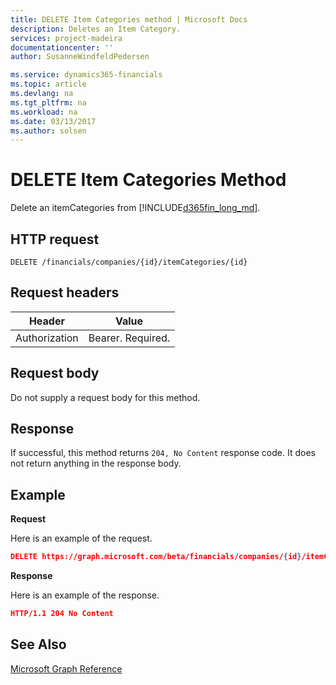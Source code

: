 ```yaml
---
title: DELETE Item Categories method | Microsoft Docs
description: Deletes an Item Category.
services: project-madeira
documentationcenter: ''
author: SusanneWindfeldPedersen

ms.service: dynamics365-financials
ms.topic: article
ms.devlang: na
ms.tgt_pltfrm: na
ms.workload: na
ms.date: 03/13/2017
ms.author: solsen
---
```


# DELETE Item Categories Method
Delete an itemCategories from [!INCLUDE[d365fin_long_md](../dynamics-nav/includes/d365fin_long_md.md)].


## HTTP request
```
DELETE /financials/companies/{id}/itemCategories/{id}
```

## Request headers
|Header|Value|
|------|-----|
|Authorization  |Bearer. Required. |

## Request body
Do not supply a request body for this method.

## Response
If successful, this method returns ```204, No Content``` response code. It does not return anything in the response body.

## Example

**Request**

Here is an example of the request.

```json
DELETE https://graph.microsoft.com/beta/financials/companies/{id}/itemCategories/{id}
```

**Response** 

Here is an example of the response. 

```json
HTTP/1.1 204 No Content
```

## See Also
[Microsoft Graph Reference](graph-reference.md)  